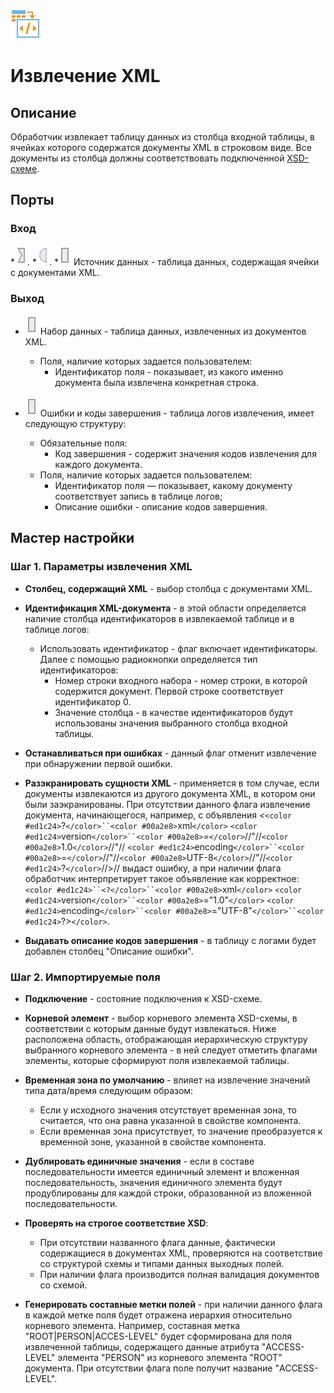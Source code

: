 ![](/media/app/icons/vendors/extractxml.svg)
# Извлечение XML

## Описание

Обработчик извлекает таблицу данных из столбца входной таблицы, в ячейках которого содержатся документы XML в строковом виде. Все документы из столбца должны соответствовать подключенной [XSD-схеме](https://ru.wikipedia.org/wiki/XML_Schema_(W3C)).

## Порты

### Вход

   *![](/media/app/icons/ports/input_connection_inactive.svg).
   *![](/media/app/icons/ports/optional_input_variable_inactive.svg).
   *![](/media/app/icons/ports/input_table_inactive.svg) Источник данных - таблица данных, содержащая ячейки с документами XML.

### Выход

   * ![](/media/app/icons/ports/output_table_inactive.svg) Набор данных - таблица данных, извлеченных из документов XML.
     * Поля, наличие которых задается пользователем:
       * Идентификатор поля - показывает, из какого именно документа была извлечена конкретная строка.

   * ![](/media/app/icons/ports/output_table_inactive.svg) Ошибки и коды завершения - таблица логов извлечения, имеет следующую структуру:
     * Обязательные поля:
       * Код завершения - содержит значения кодов извлечения для каждого документа.
     * Поля, наличие которых задается пользователем:
       * Идентификатор поля — показывает, какому документу соответствует запись в таблице логов;
       * Описание ошибки - описание кодов завершения.

## Мастер настройки

### Шаг 1. Параметры извлечения XML


*  **Столбец, содержащий XML** - выбор столбца с документами XML.

*  **Идентификация XML-документа** - в этой области определяется наличие столбца идентификаторов в извлекаемой таблице и в таблице логов:
    * Использовать идентификатор - флаг включает идентификаторы. Далее с помощью радиокнопки определяется тип идентификаторов:
      * Номер строки входного набора - номер строки, в которой содержится документ. Первой строке соответствует идентификатор 0.
      * Значение столбца - в качестве идентификаторов будут использованы значения выбранного столбца входной таблицы.

*  **Останавливаться при ошибках** - данный флаг отменит извлечение при обнаружении первой ошибки.

*  **Разэкранировать сущности XML** - применяется в том случае, если документы извлекаются из другого документа XML, в котором они были заэкранированы. При отсутствии данного флага извлечение документа, начинающегося, например, с объявления *&lt;*`<color #ed1c24>`?`</color>``<color #00a2e8>`xml`</color>` `<color #ed1c24>`version`</color>``<color #00a2e8>`=`</color>`//&quot;//`<color #00a2e8>`1.0`</color>`//&quot;// `<color #ed1c24>`encoding`</color>``<color #00a2e8>`=`</color>`//&quot;//`<color #00a2e8>`UTF-8`</color>`//&quot;//`<color #ed1c24>`?`</color>`//&gt;// выдаст ошибку, а при наличии флага обработчик интерпретирует такое объявление как корректное: `<color #ed1c24>``<?</color>``<color #00a2e8>`xml`</color>` `<color #ed1c24>`version`</color>``<color #00a2e8>`="1.0"`</color>` `<color #ed1c24>`encoding`</color>``<color #00a2e8>`="UTF-8"`</color>``<color #ed1c24>`?>`</color>`.

*  **Выдавать описание кодов завершения** - в таблицу с логами будет добавлен столбец "Описание ошибки".

### Шаг 2. Импортируемые поля

*  **Подключение** - состояние подключения к XSD-схеме.

*  **Корневой элемент** - выбор корневого элемента XSD-схемы, в соответствии с которым данные будут извлекаться. Ниже расположена область, отображающая иерархическую структуру выбранного корневого элемента - в ней следует отметить флагами элементы, которые сформируют поля извлекаемой таблицы.

*  **Временная зона по умолчанию** - влияет на извлечение значений типа дата/время следующим образом:
    * Если у исходного значения отсутствует временная зона, то считается, что она равна указанной в свойстве компонента.
    * Если временная зона присутствует, то значение преобразуется к временной зоне, указанной в свойстве компонента.

*  **Дублировать единичные значения** - если в составе последовательности имеется единичный элемент и вложенная последовательность, значения единичного элемента будут продублированы для каждой строки, образованной из вложенной последовательности.

*  **Проверять на строгое соответствие XSD**:
    * При отсутствии названного флага данные, фактически содержащиеся в документах XML, проверяются на соответствие со структурой схемы и типами данных выходных полей.
    * При наличии флага производится полная валидация документов со схемой.

*  **Генерировать составные метки полей** - при наличии данного флага в каждой метке поля будет отражена иерархия относительно корневого элемента. Например, составная метка "ROOT|PERSON|ACCES-LEVEL" будет сформирована для поля извлеченной таблицы, содержащего данные атрибута "ACCESS-LEVEL" элемента "PERSON" из корневого элемента "ROOT" документа. При отсутствии флага поле получит название "ACCESS-LEVEL".


